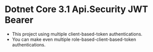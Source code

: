 # Dotnet Core 3.1 Api.Security JWT Bearer
- This project using multiple client-based-token authentications.
- You can make even multiple role-based-client-based-token authentications.
